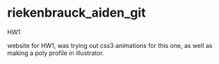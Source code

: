 # riekenbrauck_aiden_git
HW1

website for HW1, was trying out css3 animations for this one, as well as making a poly profile in illustrator.

